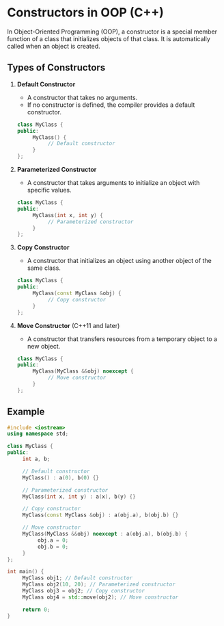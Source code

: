 # Constructors in OOP (C++)

In Object-Oriented Programming (OOP), a constructor is a special member function of a class that initializes objects of that class. It is automatically called when an object is created.

## Types of Constructors

1. **Default Constructor**
    - A constructor that takes no arguments.
    - If no constructor is defined, the compiler provides a default constructor.

    ```cpp
    class MyClass {
    public:
         MyClass() {
              // Default constructor
         }
    };
    ```

2. **Parameterized Constructor**
    - A constructor that takes arguments to initialize an object with specific values.

    ```cpp
    class MyClass {
    public:
         MyClass(int x, int y) {
              // Parameterized constructor
         }
    };
    ```

3. **Copy Constructor**
    - A constructor that initializes an object using another object of the same class.

    ```cpp
    class MyClass {
    public:
         MyClass(const MyClass &obj) {
              // Copy constructor
         }
    };
    ```

4. **Move Constructor** (C++11 and later)
    - A constructor that transfers resources from a temporary object to a new object.

    ```cpp
    class MyClass {
    public:
         MyClass(MyClass &&obj) noexcept {
              // Move constructor
         }
    };
    ```

## Example

```cpp
#include <iostream>
using namespace std;

class MyClass {
public:
     int a, b;

     // Default constructor
     MyClass() : a(0), b(0) {}

     // Parameterized constructor
     MyClass(int x, int y) : a(x), b(y) {}

     // Copy constructor
     MyClass(const MyClass &obj) : a(obj.a), b(obj.b) {}

     // Move constructor
     MyClass(MyClass &&obj) noexcept : a(obj.a), b(obj.b) {
          obj.a = 0;
          obj.b = 0;
     }
};

int main() {
     MyClass obj1; // Default constructor
     MyClass obj2(10, 20); // Parameterized constructor
     MyClass obj3 = obj2; // Copy constructor
     MyClass obj4 = std::move(obj2); // Move constructor

     return 0;
}
```
